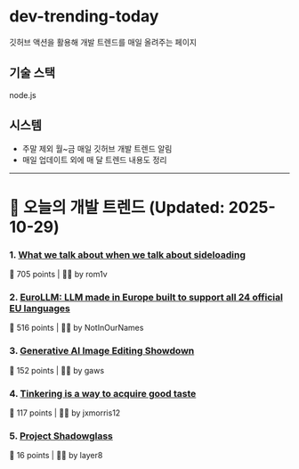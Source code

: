 # dev-trending-today
깃허브 액션을 활용해 개발 트렌드를 매일 올려주는 페이지

## 기술 스택
node.js
## 시스템
- 주말 제외 월~금 매일 깃허브 개발 트렌드 알림
- 매일 업데이트 외에 매 달 트렌드 내용도 정리
---

# 📰 오늘의 개발 트렌드 (Updated: 2025-10-29)

### 1. [What we talk about when we talk about sideloading](https://f-droid.org/2025/10/28/sideloading.html)
💬 705 points | 🧑‍💻 by rom1v

### 2. [EuroLLM: LLM made in Europe built to support all 24 official EU languages](https://eurollm.io/)
💬 516 points | 🧑‍💻 by NotInOurNames

### 3. [Generative AI Image Editing Showdown](https://genai-showdown.specr.net/image-editing)
💬 152 points | 🧑‍💻 by gaws

### 4. [Tinkering is a way to acquire good taste](https://seated.ro/blog/tinkering-a-lost-art)
💬 117 points | 🧑‍💻 by jxmorris12

### 5. [Project Shadowglass](https://shadowglassgame.com)
💬 16 points | 🧑‍💻 by layer8

